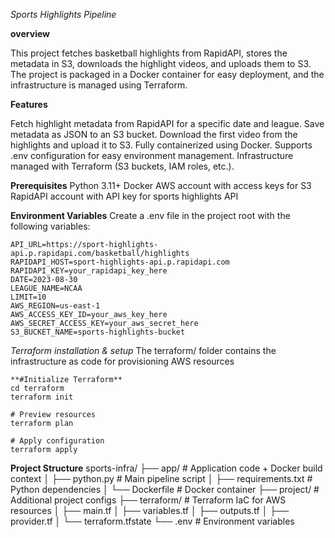 *Sports Highlights Pipeline*

**overview**

This project fetches basketball highlights from RapidAPI, stores the metadata in S3, downloads the highlight videos, and uploads them to S3. The project is packaged in a Docker container for easy deployment, and the infrastructure is managed using Terraform.

**Features**

Fetch highlight metadata from RapidAPI for a specific date and league.
Save metadata as JSON to an S3 bucket.
Download the first video from the highlights and upload it to S3.
Fully containerized using Docker.
Supports .env configuration for easy environment management.
Infrastructure managed with Terraform (S3 buckets, IAM roles, etc.).

**Prerequisites**
Python 3.11+
Docker
AWS account with access keys for S3
RapidAPI account with API key for sports highlights API

**Environment Variables**
Create a .env file in the project root with the following variables:

```env
API_URL=https://sport-highlights-api.p.rapidapi.com/basketball/highlights
RAPIDAPI_HOST=sport-highlights-api.p.rapidapi.com
RAPIDAPI_KEY=your_rapidapi_key_here
DATE=2023-08-30
LEAGUE_NAME=NCAA
LIMIT=10
AWS_REGION=us-east-1
AWS_ACCESS_KEY_ID=your_aws_key_here
AWS_SECRET_ACCESS_KEY=your_aws_secret_here
S3_BUCKET_NAME=sports-highlights-bucket
```

*Terraform installation & setup*
The terraform/ folder contains the infrastructure as code for provisioning AWS resources

```env
**#Initialize Terraform**
cd terraform
terraform init

# Preview resources
terraform plan

# Apply configuration
terraform apply
```
**Project Structure**
sports-infra/
├── app/                 # Application code + Docker build context
│   ├── python.py        # Main pipeline script
│   ├── requirements.txt # Python dependencies
│   └── Dockerfile       # Docker container
├── project/             # Additional project configs
├── terraform/           # Terraform IaC for AWS resources
│   ├── main.tf
│   ├── variables.tf
│   ├── outputs.tf
│   ├── provider.tf
│   └── terraform.tfstate
└── .env                 # Environment variables



